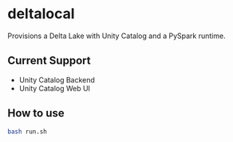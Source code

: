 # deltalocal

Provisions a Delta Lake with Unity Catalog and a PySpark runtime.

## Current Support

- Unity Catalog Backend
- Unity Catalog Web UI

## How to use

```bash
bash run.sh
```